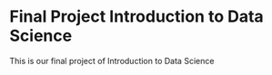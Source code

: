 # Final Project Introduction to Data Science
 This is our final project of Introduction to Data Science
